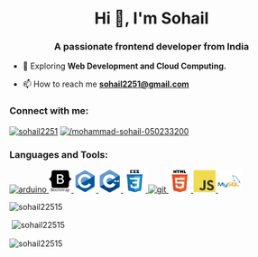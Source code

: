 <h1 align="center">Hi 👋, I'm Sohail</h1>
<h3 align="center">A passionate frontend developer from India</h3>

- 🌱 Exploring **Web Development and Cloud Computing.**

- 📫 How to reach me **sohail2251@gmail.com**

<h3 align="left">Connect with me:</h3>
<p align="left">
<!-- <a href="https://codepen.io/@sohail22515" target="blank"><img align="center" src="https://raw.githubusercontent.com/rahuldkjain/github-profile-readme-generator/master/src/images/icons/Social/codepen.svg" alt="@sohail22515" height="30" width="40" /></a> -->
<a href="https://twitter.com/sohail2251" target="blank"><img align="center" src="https://raw.githubusercontent.com/rahuldkjain/github-profile-readme-generator/master/src/images/icons/Social/twitter.svg" alt="sohail2251" height="30" width="40" /></a>
<a href="https://linkedin.com/in//mohammad-sohail-050233200" target="blank"><img align="center" src="https://raw.githubusercontent.com/rahuldkjain/github-profile-readme-generator/master/src/images/icons/Social/linked-in-alt.svg" alt="/mohammad-sohail-050233200" height="30" width="40" /></a>
<!-- <a href="https://www.codechef.com/users/sohail22515" target="blank"><img align="center" src="https://cdn.jsdelivr.net/npm/simple-icons@3.1.0/icons/codechef.svg" alt="sohail22515" height="30" width="40" /></a> -->
<!-- <a href="https://codeforces.com/profile/sohail22515" target="blank"><img align="center" src="https://raw.githubusercontent.com/rahuldkjain/github-profile-readme-generator/master/src/images/icons/Social/codeforces.svg" alt="sohail22515" height="30" width="40" /></a> -->
</p>

<h3 align="left">Languages and Tools:</h3>
<p align="left"> <a href="https://www.arduino.cc/" target="_blank" rel="noreferrer"> <img src="https://cdn.worldvectorlogo.com/logos/arduino-1.svg" alt="arduino" width="40" height="40"/> </a> <a href="https://getbootstrap.com" target="_blank" rel="noreferrer"> <img src="https://raw.githubusercontent.com/devicons/devicon/master/icons/bootstrap/bootstrap-plain-wordmark.svg" alt="bootstrap" width="40" height="40"/> </a> <a href="https://www.cprogramming.com/" target="_blank" rel="noreferrer"> <img src="https://raw.githubusercontent.com/devicons/devicon/master/icons/c/c-original.svg" alt="c" width="40" height="40"/> </a> <a href="https://www.w3schools.com/cpp/" target="_blank" rel="noreferrer"> <img src="https://raw.githubusercontent.com/devicons/devicon/master/icons/cplusplus/cplusplus-original.svg" alt="cplusplus" width="40" height="40"/> </a> <a href="https://www.w3schools.com/css/" target="_blank" rel="noreferrer"> <img src="https://raw.githubusercontent.com/devicons/devicon/master/icons/css3/css3-original-wordmark.svg" alt="css3" width="40" height="40"/> </a> <a href="https://git-scm.com/" target="_blank" rel="noreferrer"> <img src="https://www.vectorlogo.zone/logos/git-scm/git-scm-icon.svg" alt="git" width="40" height="40"/> </a> <a href="https://www.w3.org/html/" target="_blank" rel="noreferrer"> <img src="https://raw.githubusercontent.com/devicons/devicon/master/icons/html5/html5-original-wordmark.svg" alt="html5" width="40" height="40"/> </a> <a href="https://developer.mozilla.org/en-US/docs/Web/JavaScript" target="_blank" rel="noreferrer"> <img src="https://raw.githubusercontent.com/devicons/devicon/master/icons/javascript/javascript-original.svg" alt="javascript" width="40" height="40"/> </a> <a href="https://www.mysql.com/" target="_blank" rel="noreferrer"> <img src="https://raw.githubusercontent.com/devicons/devicon/master/icons/mysql/mysql-original-wordmark.svg" alt="mysql" width="40" height="40"/> </a> </p>

<p><img align="left" src="https://github-readme-stats.vercel.app/api/top-langs?username=sohail22515&show_icons=true&locale=en&layout=compact" alt="sohail22515" /></p>
<br>

<p>&nbsp;<img align="center" src="https://github-readme-stats.vercel.app/api?username=sohail22515&show_icons=true&locale=en" alt="sohail22515" /></p>

<p><img align="center" src="https://github-readme-streak-stats.herokuapp.com/?user=sohail22515&" alt="sohail22515" /></p>
